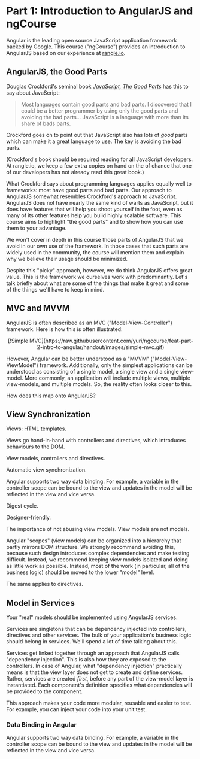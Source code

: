 # Part 1: Introduction to AngularJS and ngCourse

Angular is the leading open source JavaScript application framework backed by
Google. This course ("ngCourse") provides an introduction to AngularJS based
on our experience at [rangle.io](http://rangle.io).

## AngularJS, the Good Parts

Douglas Crockford's seminal book
_[JavaScript, The Good Parts](http://www.amazon.ca/JavaScript-Good-Parts-Douglas-Crockford/dp/0596517742)_
has this to say about JavaScript:

> Most languages contain good parts and bad parts. I discovered that I could
> be a better programmer by using only the good parts and avoiding the bad
> parts... JavaScript is a language with more than its share of bads parts.

Crockford goes on to point out that JavaScript also has lots of _good_ parts which
can make it a great language to use. The key is avoiding the bad parts.

(Crockford's book should be required reading for all JavaScript developers. At
rangle.io, we keep a few extra copies on hand on the of chance that one of our
developers has not already read this great book.)

What Crockford says about programming languages applies equally well to
frameworks: most have good parts and bad parts. Our approach to AngularJS
somewhat resembles Crockford's approach to JavaScript. AngularJS does not have
nearly the same kind of warts as JavaScript, but it does have features that
will help you shoot yourself in the foot, even as many of its other features
help you build highly scalable software. This course aims to highlight "the
good parts" and to show how you can use them to your advantage.

We won't cover in depth in this course those parts of AngularJS that we avoid
in our own use of the framework. In those cases that such parts are widely
used in the community, the course will mention them and explain why we believe
their usage should be minimized.

Despite this "picky" approach, however, we do think AngularJS offers great
value. This is the framework we ourselves work with predominantly. Let's talk
briefly about what are some of the things that make it great and some of the
things we'll have to keep in mind.

## MVC and MVVM

AngularJS is often described as an MVC ("Model-View-Controller") framework.
Here is how this is often illustrated:

<center>[!Simple MVC](https://raw.githubusercontent.com/yuri/ngcourse/feat-part-2-intro-to-angular/handout/images/simple-mvc.gif)</center>

However, Angular can be better understood as a "MVVM" ("Model-View-ViewModel")
framework. Additionally, only the simplest applications can be understood as
consisting of a single model, a single view and a single view-model. More
commonly, an application will include multiple views, multiple view-models,
and multiple models. So, the reality often looks closer to this.

How does this map onto AngularJS?

## View Synchronization

Views: HTML templates.

Views go hand-in-hand with controllers and directives, which introduces behaviours
to the DOM.

View models, controllers and directives.

Automatic view synchronization.

Angular supports two way data binding.  For example, a variable in the controller scope can
be bound to the view and updates in the model will be reflected in the view and vice versa.

Digest cycle.

Designer-friendly.

The importance of not abusing view models. View models are not models.

Angular "scopes" (view models) can be organized into a hierarchy that partly
mirrors DOM structure. We strongly recommend avoiding this, because such design introduces complex
dependencies and make testing difficult. Instead, we recommend keeping view models isolated and doing as little work as possible. Instead, most of the work (in particular, all of the business logic) should be moved to the lower "model" level.

The same applies to directives.

## Model in Services

Your "real" models should be implemented using AngularJS services.

Services are singletons that can be dependency injected into controllers,
directives and other services.  The bulk of your application's business logic
should belong in services. We'll spend a lot of time talking about this.

Services get linked together through an approach that AngularJS calls
"dependency injection". This is also how they are exposed to the controllers.
In case of Angular, what "dependency injection" practically means is that the
view layer does not get to create and define services. Rather, services are
created _first_, before any part of the view-model layer is instantiated. Each
component's definition specifies what dependencies will be provided to the
component.

This approach makes your code more modular, reusable and easier to test. 
For example, you can inject your code into your unit test.

### Data Binding in Angular

Angular supports two way data binding.  For example, a variable in the controller scope can
be bound to the view and updates in the model will be reflected in the view and vice versa.